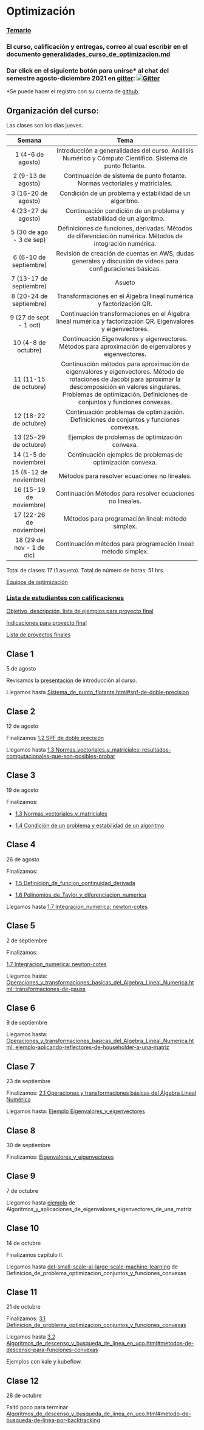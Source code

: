 # Optimización

### [Temario](https://drive.google.com/file/d/1dj7bU5uN_ngEhUxhKL9YzCfPGLVc8Z0j/view?usp=sharing)

### El curso, calificación y entregas, correo al cual escribir en el documento [generalidades_curso_de_optimizacion.md](generalidades_curso_de_optimizacion.md)

### Dar click en el siguiente botón para unirse\* al chat del semestre agosto-diciembre 2021 en [gitter](https://gitter.im/): [![Gitter](https://badges.gitter.im/optimizacion-2021/community.svg)](https://gitter.im/optimizacion-2021/community?utm_source=badge&utm_medium=badge&utm_campaign=pr-badge)

\*Se puede hacer el registro con su cuenta de [github](https://github.com/).

## Organización del curso:

Las clases son los días jueves.

| Semana   | Tema                                                              |
| :--------:|:-----------------------------------------------------------------:|
| 1 (4-6 de agosto) |Introducción a generalidades del curso. Análisis Numérico y Cómputo Científico. Sistema de punto flotante.|
| 2 (9-13 de agosto)|Continuación de sistema de punto flotante. Normas vectoriales y matriciales.|
| 3 (16-20 de agosto)|Condición de un problema y estabilidad de un algoritmo.|
| 4 (23-27 de agosto)|Continuación condición de un problema y estabilidad de un algoritmo.|
| 5 (30 de ago - 3 de sep)|Definiciones de funciones, derivadas. Métodos de diferenciación numérica. Métodos de integración numérica.|
| 6 (6-10 de septiembre)|Revisión de creación de cuentas en AWS, dudas generales y discusión de videos para configuraciones básicas.|
| 7 (13-17 de septiembre)|Asueto|
| 8 (20-24 de septiembre)|Transformaciones en el Álgebra lineal numérica y factorización QR.|
| 9 (27 de sept - 1 oct)|Continuación transformaciones en el Álgebra lineal numérica y factorización QR. Eigenvalores y eigenvectores.|
| 10 (4-8 de octubre)|Continuación Eigenvalores y eigenvectores. Métodos para aproximación de eigenvalores y eigenvectores.|
| 11 (11-15 de octubre)|Continuación métodos para aproximación de eigenvalores y eigenvectores. Método de rotaciones de Jacobi para aproximar la descomposición en valores singulares. Problemas de optimización. Definiciones de conjuntos y funciones convexas. |
| 12 (18-22 de octubre)|Continuación problemas de optimización. Definiciones de conjuntos y funciones convexas.|
| 13 (25-29 de octubre)|Ejemplos de problemas de optimización convexa.|
| 14 (1-5 de noviembre)|Continuación ejemplos de problemas de optimización convexa.|
| 15 (8-12 de noviembre)|Métodos para resolver ecuaciones no lineales.|
| 16 (15-19 de noviembre)|Continuación Métodos para resolver ecuaciones no lineales.|
| 17 (22-26 de noviembre)|Métodos para programación lineal: método simplex.|
| 18 (29 de nov - 1 de dic)|Continuación métodos para programación lineal: método simplex.|

Total de clases: 17 (1 asueto). Total de número de horas: 51 hrs.


[Equipos de optimización]()

### [Lista de estudiantes con calificaciones]()

[Objetivo, descripción, lista de ejemplos para proyecto final](proyecto_final)

[Indicaciones para proyecto final](proyecto_final/indicaciones)

[Lista de proyectos finales](proyecto_final/proyectos)


## Clase 1

5 de agosto

Revisamos la [presentación](https://hackmd.io/@palmoreck/Hkr5rVQ-v) de introducción al curso. 

Llegamos hasta [Sistema_de_punto_flotante.html#spf-de-doble-precision](https://itam-ds.github.io/analisis-numerico-computo-cientifico/I.computo_cientifico/1.2/Sistema_de_punto_flotante.html#spf-de-doble-precision)

## Clase 2

12 de agosto

Finalizamos [1.2 SPF de doble precisión](https://itam-ds.github.io/analisis-numerico-computo-cientifico/I.computo_cientifico/1.2/Sistema_de_punto_flotante.html#spf-de-doble-precision)

Llegamos hasta [1.3 Normas_vectoriales_y_matriciales: resultados-computacionales-que-son-posibles-probar](https://itam-ds.github.io/analisis-numerico-computo-cientifico/I.computo_cientifico/1.3/Normas_vectoriales_y_matriciales.html#resultados-computacionales-que-son-posibles-probar)


## Clase 3

19 de agosto

Finalizamos:

* [1.3 Normas_vectoriales_y_matriciales](https://itam-ds.github.io/analisis-numerico-computo-cientifico/I.computo_cientifico/1.3/Normas_vectoriales_y_matriciales.html)

* [1.4 Condición de un problema y estabilidad de un algoritmo](https://itam-ds.github.io/analisis-numerico-computo-cientifico/I.computo_cientifico/1.4/Condicion_de_un_problema_y_estabilidad_de_un_algoritmo.html#algunas-propiedades-del-numero-de-condicion-de-una-matriz)

## Clase 4

26 de agosto

Finalizamos:

* [1.5 Definicion_de_funcion_continuidad_derivada](https://itam-ds.github.io/analisis-numerico-computo-cientifico/1.computo_cientifico/1.5/Definicion_de_funcion_continuidad_derivada.html)

* [1.6 Polinomios_de_Taylor_y_diferenciacion_numerica](https://itam-ds.github.io/analisis-numerico-computo-cientifico/1.computo_cientifico/1.6/Polinomios_de_Taylor_y_diferenciacion_numerica.html)

Llegamos hasta [1.7 Integracion_numerica: newton-cotes](https://itam-ds.github.io/analisis-numerico-computo-cientifico/1.computo_cientifico/1.7/Integracion_numerica.html#newton-cotes)


## Clase 5

2 de septiembre

Finalizamos:

[1.7 Integracion_numerica: newton-cotes](https://itam-ds.github.io/analisis-numerico-computo-cientifico/1.computo_cientifico/1.7/Integracion_numerica.html)

Llegamos hasta: [Operaciones_y_transformaciones_basicas_del_Algebra_Lineal_Numerica.html: transformaciones-de-gauss](https://itam-ds.github.io/analisis-numerico-computo-cientifico/2.computo_matricial/2.1/Operaciones_y_transformaciones_basicas_del_Algebra_Lineal_Numerica.html#transformaciones-de-gauss)

## Clase 6

9 de septiembre

Llegamos hasta: [Operaciones_y_transformaciones_basicas_del_Algebra_Lineal_Numerica.html: ejemplo-aplicando-reflectores-de-householder-a-una-matriz](https://itam-ds.github.io/analisis-numerico-computo-cientifico/2.computo_matricial/2.1/Operaciones_y_transformaciones_basicas_del_Algebra_Lineal_Numerica.html#ejemplo-aplicando-reflectores-de-householder-a-una-matriz)

## Clase 7

23 de septiembre

Finalizamos: [2.1 Operaciones y transformaciones básicas del Álgebra Lineal Numérica](https://itam-ds.github.io/analisis-numerico-computo-cientifico/2.computo_matricial/2.1/Operaciones_y_transformaciones_basicas_del_Algebra_Lineal_Numerica.html#transformaciones-de-reflexion)

Llegamos hasta: [Ejemplo Eigenvalores_y_eigenvectores](https://itam-ds.github.io/analisis-numerico-computo-cientifico/2.computo_matricial/2.2/Eigenvalores_y_eigenvectores.html#id3)

## Clase 8

30 de septiembre

Finalizamos:  [Eigenvalores_y_eigenvectores](https://itam-ds.github.io/analisis-numerico-computo-cientifico/2.computo_matricial/2.2/Eigenvalores_y_eigenvectores.html)

## Clase 9

7 de octubre

Llegamos hasta [ejemplo](https://itam-ds.github.io/analisis-numerico-computo-cientifico/2.computo_matricial/2.3/Algoritmos_y_aplicaciones_de_eigenvalores_eigenvectores_de_una_matriz.html#id11) de Algoritmos_y_aplicaciones_de_eigenvalores_eigenvectores_de_una_matriz

## Clase 10

14 de octubre

Finalizamos capítulo II.

Llegamos hasta [del-small-scale-al-large-scale-machine-learning](https://itam-ds.github.io/analisis-numerico-computo-cientifico/3.optimizacion_convexa/3.1/Definicion_de_problema_optimizacion_conjuntos_y_funciones_convexas.html#del-small-scale-al-large-scale-machine-learning) de Definicion_de_problema_optimizacion_conjuntos_y_funciones_convexas

## Clase 11

21 de octubre

Finalizamos: [3.1 Definicion_de_problema_optimizacion_conjuntos_y_funciones_convexas](https://itam-ds.github.io/analisis-numerico-computo-cientifico/3.optimizacion_convexa/3.1/Definicion_de_problema_optimizacion_conjuntos_y_funciones_convexas.html)

Llegamos hasta [3.2 Algoritmos_de_descenso_y_busqueda_de_linea_en_uco.html#metodos-de-descenso-para-funciones-convexas](https://itam-ds.github.io/analisis-numerico-computo-cientifico/3.optimizacion_convexa/3.2/Algoritmos_de_descenso_y_busqueda_de_linea_en_uco.html#metodos-de-descenso-para-funciones-convexas)

Ejemplos con kale y kubeflow.

## Clase 12

28 de octubre

Faltó poco para terminar [Algoritmos_de_descenso_y_busqueda_de_linea_en_uco.html#metodo-de-busqueda-de-linea-por-backtracking](https://itam-ds.github.io/analisis-numerico-computo-cientifico/3.optimizacion_convexa/3.2/Algoritmos_de_descenso_y_busqueda_de_linea_en_uco.html#metodo-de-busqueda-de-linea-por-backtracking)